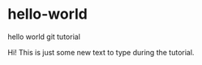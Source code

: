 # hello-world
hello world git tutorial

Hi!
This is just some new text to type during the tutorial.
